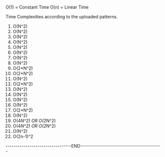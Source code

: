 O(1) = Constant Time
O(n) = Linear Time 

Time Complexities according to the uploaded patterns.
1. O(N^2)
2. O(N^2)
3. O(N^2)
4. O(N^2)
5. O(N^2)
6. O(N^2)
7. O(N^2)
8. O(N^2)
9. O(2*N^2)
10. O(2*N^2)
11. O(N^2)
12. O(2*N^2)
13. O(N^2)
14. O(N^2)
15. O(N^2)
16. O(N^2)
17. O(2*N^2)
18. O(N^2)
19. O(4*N^2) OR O(2*N^2)
20. O(4*N^2) OR O(2*N^2)
21. O(N^2)
22. O(2n-1)^2


---------------------------------END-----------------------------------------

